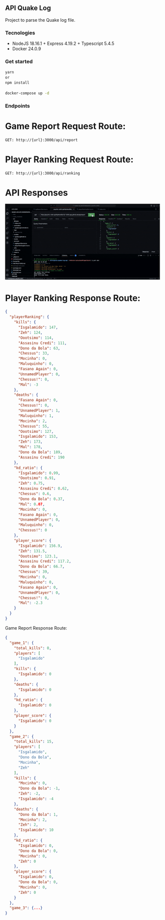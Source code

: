 ## API Quake Log

Project to parse the Quake log file.

### Tecnologies

- NodeJS 18.16.1 + Express 4.19.2 + Typescript 5.4.5
- Docker 24.0.9

### Get started

```bash 
yarn  
or
npm install
   
docker-compose up -d
```

### Endpoints

# Game Report Request Route:

```
GET: http://{url}:3000/api/report     
```

# Player Ranking Request Route:

```
GET: http://{url}:3000/api/ranking     
```
   
# API Responses   

![API Response](src/media/VideoQuakeLogAPI.gif)
    
# Player Ranking Response Route:  
  
```json
{
  "playerRanking": {
    "kills": {
      "Isgalamido": 147,
      "Zeh": 124,
      "Oootsimo": 114,
      "Assasinu Credi": 111,
      "Dono da Bola": 63,
      "Chessus": 33,
      "Mocinha": 0,
      "Maluquinho": 0,
      "Fasano Again": 0,
      "UnnamedPlayer": 0,
      "Chessus!": 0,
      "Mal": -3
    },
    "deaths": {
      "Fasano Again": 0,
      "Chessus!": 0,
      "UnnamedPlayer": 1,
      "Maluquinho": 1,
      "Mocinha": 2,
      "Chessus": 55,
      "Oootsimo": 127,
      "Isgalamido": 153,
      "Zeh": 173,
      "Mal": 178,
      "Dono da Bola": 189,
      "Assasinu Credi": 190
    },
    "kd_ratio": {
      "Isgalamido": 0.99,
      "Oootsimo": 0.91,
      "Zeh": 0.75,
      "Assasinu Credi": 0.62,
      "Chessus": 0.6,
      "Dono da Bola": 0.37,
      "Mal": 0.07,
      "Mocinha": 0,
      "Fasano Again": 0,
      "UnnamedPlayer": 0,
      "Maluquinho": 0,
      "Chessus!": 0
    },
    "player_score": {
      "Isgalamido": 156.9,
      "Zeh": 131.5,
      "Oootsimo": 123.1,
      "Assasinu Credi": 117.2,
      "Dono da Bola": 66.7,
      "Chessus": 39,
      "Mocinha": 0,
      "Maluquinho": 0,
      "Fasano Again": 0,
      "UnnamedPlayer": 0,
      "Chessus!": 0,
      "Mal": -2.3
    }
  }
}
```

Game Report Response Route:
  
```json
{
  "game_1": {
    "total_kills": 0,
    "players": [
      "Isgalamido"
    ],
    "kills": {
      "Isgalamido": 0
    },
    "deaths": {
      "Isgalamido": 0
    },
    "kd_ratio": {
      "Isgalamido": 0
    },
    "player_score": {
      "Isgalamido": 0
    }
  },
  "game_2": {
    "total_kills": 15,
    "players": [
      "Isgalamido",
      "Dono da Bola",
      "Mocinha",
      "Zeh"
    ],
    "kills": {
      "Mocinha": 0,
      "Dono da Bola": -1,
      "Zeh": -2,
      "Isgalamido": -4
    },
    "deaths": {
      "Dono da Bola": 1,
      "Mocinha": 2,
      "Zeh": 2,
      "Isgalamido": 10
    },
    "kd_ratio": {
      "Isgalamido": 0,
      "Dono da Bola": 0,
      "Mocinha": 0,
      "Zeh": 0
    },
    "player_score": {
      "Isgalamido": 0,
      "Dono da Bola": 0,
      "Mocinha": 0,
      "Zeh": 0
    }
  },
  "game_3": {...}
}
```
